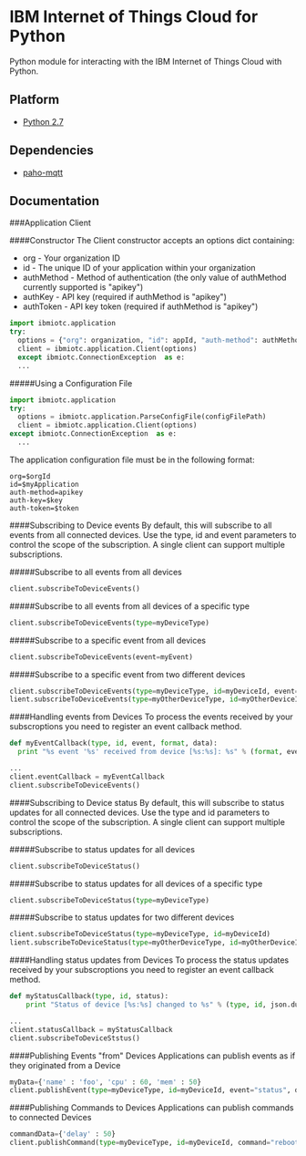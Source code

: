 IBM Internet of Things Cloud for Python
=======================================

Python module for interacting with the IBM Internet of Things Cloud with Python.

Platform
--------
* [Python 2.7](https://www.python.org/download/releases/2.7)

Dependencies
------------
* [paho-mqtt](http://git.eclipse.org/c/paho/org.eclipse.paho.mqtt.python.git/)


Documentation
-------------

###Application Client


####Constructor
The Client constructor accepts an options dict containing:
 * org - Your organization ID
 * id - The unique ID of your application within your organization
 * authMethod - Method of authentication (the only value of authMethod currently supported is "apikey")
 * authKey - API key (required if authMethod is "apikey")
 * authToken - API key token (required if authMethod is "apikey")

```python
import ibmiotc.application
try:
  options = {"org": organization, "id": appId, "auth-method": authMethod, "auth-key": authKey, "auth-token": authToken}
  client = ibmiotc.application.Client(options)
  except ibmiotc.ConnectionException  as e:
  ...
```

#####Using a Configuration File
```python
import ibmiotc.application
try:
  options = ibmiotc.application.ParseConfigFile(configFilePath)
  client = ibmiotc.application.Client(options)
except ibmiotc.ConnectionException  as e:
  ...
```

The application configuration file must be in the following format:
```
org=$orgId
id=$myApplication
auth-method=apikey
auth-key=$key
auth-token=$token
```

####Subscribing to Device events
By default, this will subscribe to all events from all connected devices.  Use the type, id and event parameters to control the scope of the subscription.  A single client can support multiple subscriptions.

#####Subscribe to all events from all devices
```python
client.subscribeToDeviceEvents()
```

#####Subscribe to all events from all devices of a specific type
```python
client.subscribeToDeviceEvents(type=myDeviceType)
```

#####Subscribe to a specific event from all devices
```python
client.subscribeToDeviceEvents(event=myEvent)
```

#####Subscribe to a specific event from two different devices
```python
client.subscribeToDeviceEvents(type=myDeviceType, id=myDeviceId, event=myEvent)
lient.subscribeToDeviceEvents(type=myOtherDeviceType, id=myOtherDeviceId, event=myEvent)
```

####Handling events from Devices
To process the events received by your subscroptions you need to register an event callback method.
```python
def myEventCallback(type, id, event, format, data):
  print "%s event '%s' received from device [%s:%s]: %s" % (format, event, type, id, json.dumps(data))

...
client.eventCallback = myEventCallback
client.subscribeToDeviceEvents()
```


####Subscribing to Device status
By default, this will subscribe to status updates for all connected devices. Use the type and id parameters to control the scope of the subscription.  A single client can support multiple subscriptions.

#####Subscribe to status updates for all devices
```python
client.subscribeToDeviceStatus()
```

#####Subscribe to status updates for all devices of a specific type
```python
client.subscribeToDeviceStatus(type=myDeviceType)
```

#####Subscribe to status updates for two different devices
```python
client.subscribeToDeviceStatus(type=myDeviceType, id=myDeviceId)
lient.subscribeToDeviceStatus(type=myOtherDeviceType, id=myOtherDeviceId)
```

####Handling status updates from Devices
To process the status updates received by your subscroptions you need to register an event callback method.
```python
def myStatusCallback(type, id, status):
	print "Status of device [%s:%s] changed to %s" % (type, id, json.dumps(status))

...
client.statusCallback = myStatusCallback
client.subscribeToDeviceStstus()
```

####Publishing Events "from" Devices
Applications can publish events as if they originated from a Device
```python
myData={'name' : 'foo', 'cpu' : 60, 'mem' : 50}
client.publishEvent(type=myDeviceType, id=myDeviceId, event="status", data=myData)
```

####Publishing Commands to Devices
Applications can publish commands to connected Devices
```python
commandData={'delay' : 50}
client.publishCommand(type=myDeviceType, id=myDeviceId, command="reboot", data=myData)
```
